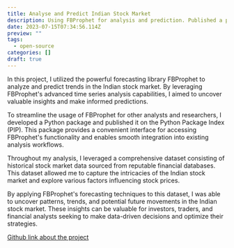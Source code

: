 ```yaml
---
title: Analyse and Predict Indian Stock Market
description: Using FBProphet for analysis and prediction. Published a python package in the PIP
date: 2023-07-15T07:34:56.114Z
preview: ""
tags:
  - open-source
categories: []
draft: true
---
```




In this project, I utilized the powerful forecasting library FBProphet to analyze and predict trends in the Indian stock market. By leveraging FBProphet's advanced time series analysis capabilities, I aimed to uncover valuable insights and make informed predictions.



To streamline the usage of FBProphet for other analysts and researchers, I developed a Python package and published it on the Python Package Index (PIP). This package provides a convenient interface for accessing FBProphet's functionality and enables smooth integration into existing analysis workflows.

Throughout my analysis, I leveraged a comprehensive dataset consisting of historical stock market data sourced from reputable financial databases. This dataset allowed me to capture the intricacies of the Indian stock market and explore various factors influencing stock prices.

By applying FBProphet's forecasting techniques to this dataset, I was able to uncover patterns, trends, and potential future movements in the Indian stock market. These insights can be valuable for investors, traders, and financial analysts seeking to make data-driven decisions and optimize their strategies.

[Github link about the project](https://github.com/shivanandmn/pyindia-stock)
